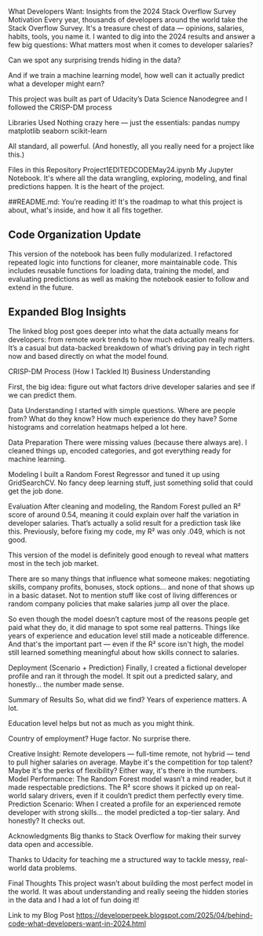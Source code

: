 What Developers Want: Insights from the 2024 Stack Overflow Survey
Motivation
Every year, thousands of developers around the world take the Stack Overflow Survey. It's a treasure chest of data — opinions, salaries, habits, tools, you name it.
I wanted to dig into the 2024 results and answer a few big questions:
What matters most when it comes to developer salaries?


Can we spot any surprising trends hiding in the data?


And if we train a machine learning model, how well can it actually predict what a developer might earn?


This project was built as part of Udacity’s Data Science Nanodegree and I followed the CRISP-DM process

Libraries Used
Nothing crazy here — just the essentials:
pandas
numpy
matplotlib
seaborn
scikit-learn

All standard, all powerful. (And honestly, all you really need for a project like this.)

Files in this Repository
Project1EDITEDCODEMay24.ipynb
 My Jupyter Notebook. It's where all the data wrangling, exploring, modeling, and final predictions happen. It is the heart of the project.


##README.md:
 You’re reading it! It's the roadmap to what this project is about, what's inside, and how it all fits together.

 ## Code Organization Update

This version of the notebook has been fully modularized. I refactored repeated logic into functions for cleaner, more maintainable code. This includes reusable functions for loading data, training the model, and evaluating predictions as well as making the notebook easier to follow and extend in the future.

## Expanded Blog Insights

The linked blog post goes deeper into what the data actually means for developers: from remote work trends to how much education really matters. It’s a casual but data-backed breakdown of what’s driving pay in tech right now and based directly on what the model found.

CRISP-DM Process (How I Tackled It)
Business Understanding

 First, the big idea: figure out what factors drive developer salaries and see if we can predict them.

Data Understanding
 I started with simple questions. Where are people from? What do they know? How much experience do they have? Some histograms and correlation heatmaps helped a lot here.

Data Preparation
 There were missing values (because there always are). I cleaned things up, encoded categories, and got everything ready for machine learning.

Modeling
 I built a Random Forest Regressor and tuned it up using GridSearchCV. No fancy deep learning stuff, just something solid that could get the job done.

Evaluation
After cleaning and modeling, the Random Forest pulled an R² score of around 0.54, meaning it could explain over half the variation in developer salaries. That’s actually a solid result for a prediction task like this. Previously, before fixing my code, my R² was only .049, which is not good.

This version of the model is definitely good enough to reveal what matters most in the tech job market.

There are so many things that influence what someone makes: negotiating skills, company profits, bonuses, stock options... and none of that shows up in a basic dataset. Not to mention stuff like cost of living differences or random company policies that make salaries jump all over the place.

So even though the model doesn’t capture most of the reasons people get paid what they do, it did manage to spot some real patterns. Things like years of experience and education level still made a noticeable difference. And that's the important part — even if the R² score isn't high, the model still learned something meaningful about how skills connect to salaries.

Deployment (Scenario + Prediction)
 Finally, I created a fictional developer profile and ran it through the model. It spit out a predicted salary, and honestly... the number made sense.

Summary of Results
So, what did we find?
Years of experience matters. A lot.


Education level helps but not as much as you might think.


Country of employment? Huge factor. No surprise there.


Creative Insight:
 Remote developers — full-time remote, not hybrid — tend to pull higher salaries on average. Maybe it's the competition for top talent? Maybe it's the perks of flexibility? Either way, it's there in the numbers.
Model Performance:
 The Random Forest model wasn’t a mind reader, but it made respectable predictions. The R² score shows it picked up on real-world salary drivers, even if it couldn’t predict them perfectly every time.
Prediction Scenario:
 When I created a profile for an experienced remote developer with strong skills... the model predicted a top-tier salary. And honestly? It checks out.

Acknowledgments
Big thanks to Stack Overflow for making their survey data open and accessible.


Thanks to Udacity for teaching me a structured way to tackle messy, real-world data problems.


Final Thoughts
This project wasn’t about building the most perfect model in the world. It was about understanding and really seeing the hidden stories in the data and I had a lot of fun doing it!

Link to my Blog Post
https://developerpeek.blogspot.com/2025/04/behind-code-what-developers-want-in-2024.html


